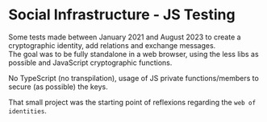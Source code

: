 # Social Infrastructure - JS Testing

Some tests made between January 2021 and August 2023 to create a cryptographic identity, add relations and exchange messages.\
The goal was to be fully standalone in a web browser, using the less libs as possible and JavaScript cryptographic functions.

No TypeScript (no transpilation), usage of JS private functions/members to secure (as possible) the keys.

That small project was the starting point of reflexions regarding the `web of identities`.
